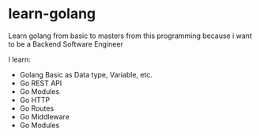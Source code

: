 # learn-golang

Learn golang from basic to masters from this programming because i want to be a Backend Software Engineer

I learn:

- Golang Basic as Data type, Variable, etc.
- Go REST API
- Go Modules
- Go HTTP
- Go Routes
- Go Middleware
- Go Modules
